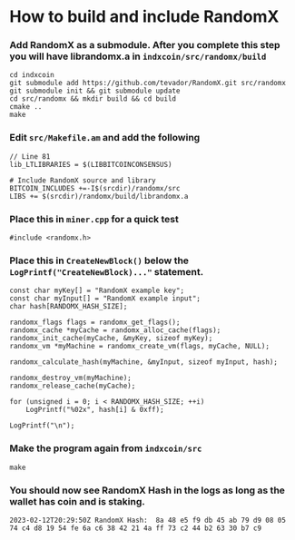 # How to build and include RandomX
### Add RandomX as a submodule. After you complete this step you will have librandomx.a in `indxcoin/src/randomx/build` 
```
cd indxcoin
git submodule add https://github.com/tevador/RandomX.git src/randomx
git submodule init && git submodule update
cd src/randomx && mkdir build && cd build
cmake ..
make
```

### Edit `src/Makefile.am` and add the following
```
// Line 81
lib_LTLIBRARIES = $(LIBBITCOINCONSENSUS)

# Include RandomX source and library
BITCOIN_INCLUDES +=-I$(srcdir)/randomx/src
LIBS += $(srcdir)/randomx/build/librandomx.a
```

### Place this in `miner.cpp` for a quick test
```
#include <randomx.h>
```

### Place this in `CreateNewBlock()` below the `LogPrintf("CreateNewBlock)..."` statement.
```
const char myKey[] = "RandomX example key";
const char myInput[] = "RandomX example input";
char hash[RANDOMX_HASH_SIZE];

randomx_flags flags = randomx_get_flags();
randomx_cache *myCache = randomx_alloc_cache(flags);
randomx_init_cache(myCache, &myKey, sizeof myKey);
randomx_vm *myMachine = randomx_create_vm(flags, myCache, NULL);

randomx_calculate_hash(myMachine, &myInput, sizeof myInput, hash);

randomx_destroy_vm(myMachine);
randomx_release_cache(myCache);

for (unsigned i = 0; i < RANDOMX_HASH_SIZE; ++i)
    LogPrintf("%02x", hash[i] & 0xff);

LogPrintf("\n");
```

### Make the program again from `indxcoin/src`
```
make
```
### You should now see RandomX Hash in the logs as long as the wallet has coin and is staking.
```
2023-02-12T20:29:50Z RandomX Hash:  8a 48 e5 f9 db 45 ab 79 d9 08 05 74 c4 d8 19 54 fe 6a c6 38 42 21 4a ff 73 c2 44 b2 63 30 b7 c9
```